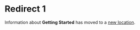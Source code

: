 [title]: # (Redirect 1)
[tags]: # ()
[priority]: # (10105)
[display]: # ()

# Redirect 1

Information about **Getting Started** has moved to a [new location](../get-started/).
